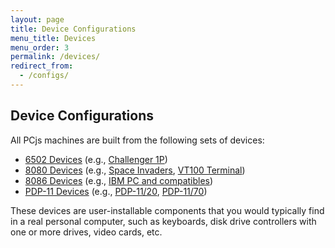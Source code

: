 ```yaml
---
layout: page
title: Device Configurations
menu_title: Devices
menu_order: 3
permalink: /devices/
redirect_from:
  - /configs/
---
```


Device Configurations
---

All PCjs machines are built from the following sets of devices:
 
* [6502 Devices](c1p/) (e.g., [Challenger 1P](c1p/machine/))
* [8080 Devices](pc8080/) (e.g., [Space Invaders](pc8080/machine/invaders/), [VT100 Terminal](pc8080/machine/vt100/))
* [8086 Devices](pcx86/) (e.g., [IBM PC and compatibles](pcx86/machine/))
* [PDP-11 Devices](pdp11/) (e.g., [PDP-11/20](pdp11/machine/1120/), [PDP-11/70](pdp11/machine/1170/))

These devices are user-installable components that you would typically find in a real personal computer,
such as keyboards, disk drive controllers with one or more drives, video cards, etc.
